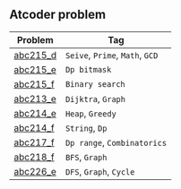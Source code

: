 ## Atcoder problem
| Problem                               | Tag |
| -----------                           | ----------- |
| [abc215_d](abc215_d)                  | `Seive`, `Prime`, `Math`, `GCD` |
| [abc215_e](abc215_e)                  | `Dp bitmask`|
| [abc215_f](abc215_f)                  | `Binary search` |
| [abc213_e](abc213_e)                  | `Dijktra`, `Graph` |
| [abc214_e](abc214_e)                  | `Heap`, `Greedy` |
| [abc214_f](abc214_f)                  | `String`, `Dp` |
| [abc217_f](abc217_f)                  | `Dp range`, `Combinatorics` |
| [abc218_f](abc218_f)                  | `BFS`, `Graph` |
| [abc226_e](abc226_e)                  | `DFS`, `Graph`, `Cycle` |